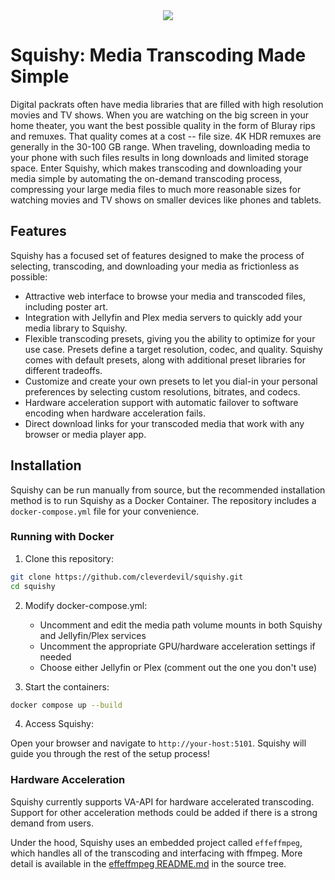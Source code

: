 <center><img src="https://raw.githubusercontent.com/cleverdevil/squishy/main/squishy/static/img/splash.png"></center>

# Squishy: Media Transcoding Made Simple

Digital packrats often have media libraries that are filled with high resolution
movies and TV shows. When you are watching on the big screen in your home
theater, you want the best possible quality in the form of Bluray rips and
remuxes. That quality comes at a cost -- file size. 4K HDR remuxes are generally
in the 30-100 GB range. When traveling, downloading media to your phone with
such files results in long downloads and limited storage space. Enter Squishy,
which makes transcoding and downloading your media simple by automating the
on-demand transcoding process, compressing your large media files to much more
reasonable sizes for watching movies and TV shows on smaller devices like phones
and tablets.

## Features

Squishy has a focused set of features designed to make the process of selecting,
transcoding, and downloading your media as frictionless as possible:

* Attractive web interface to browse your media and transcoded files, including
  poster art.
* Integration with Jellyfin and Plex media servers to quickly add your media
  library to Squishy.
* Flexible transcoding presets, giving you the ability to optimize for your use
  case. Presets define a target resolution, codec, and quality. Squishy comes
  with default presets, along with additional preset libraries for different
  tradeoffs.
* Customize and create your own presets to let you dial-in your personal preferences by
  selecting custom resolutions, bitrates, and codecs.
* Hardware acceleration support with automatic failover to software encoding when
  hardware acceleration fails.
* Direct download links for your transcoded media that work with any browser or
  media player app.

## Installation

Squishy can be run manually from source, but the recommended installation method
is to run Squishy as a Docker Container. The repository includes a
`docker-compose.yml` file for your convenience.

### Running with Docker

1. Clone this repository:
```bash
git clone https://github.com/cleverdevil/squishy.git
cd squishy
```
2. Modify docker-compose.yml:
   - Uncomment and edit the media path volume mounts in both Squishy and Jellyfin/Plex services
   - Uncomment the appropriate GPU/hardware acceleration settings if needed
   - Choose either Jellyfin or Plex (comment out the one you don't use)

3. Start the containers:
```bash
docker compose up --build
```

4. Access Squishy:

Open your browser and navigate to `http://your-host:5101`. Squishy will guide
you through the rest of the setup process!

### Hardware Acceleration

Squishy currently supports VA-API for hardware accelerated transcoding. Support
for other acceleration methods could be added if there is a strong demand from
users.

Under the hood, Squishy uses an embedded project called `effeffmpeg`, which
handles all of the transcoding and interfacing with ffmpeg. More detail is
available in the [effeffmpeg README.md](https://github.com/cleverdevil/squishy/blob/main/squishy/effeffmpeg/README.md) in the source tree.
